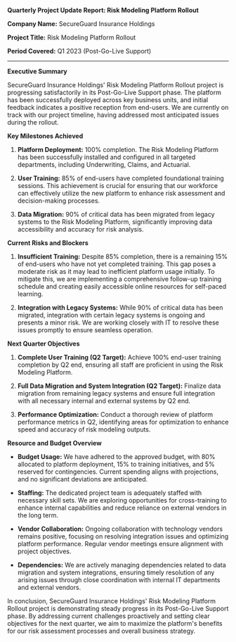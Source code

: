 **Quarterly Project Update Report: Risk Modeling Platform Rollout**

**Company Name:** SecureGuard Insurance Holdings

**Project Title:** Risk Modeling Platform Rollout

**Period Covered:** Q1 2023 (Post-Go-Live Support)

---

**Executive Summary**

SecureGuard Insurance Holdings' Risk Modeling Platform Rollout project is progressing satisfactorily in its Post-Go-Live Support phase. The platform has been successfully deployed across key business units, and initial feedback indicates a positive reception from end-users. We are currently on track with our project timeline, having addressed most anticipated issues during the rollout.

**Key Milestones Achieved**

1. **Platform Deployment:** 100% completion. The Risk Modeling Platform has been successfully installed and configured in all targeted departments, including Underwriting, Claims, and Actuarial.
   
2. **User Training:** 85% of end-users have completed foundational training sessions. This achievement is crucial for ensuring that our workforce can effectively utilize the new platform to enhance risk assessment and decision-making processes.
   
3. **Data Migration:** 90% of critical data has been migrated from legacy systems to the Risk Modeling Platform, significantly improving data accessibility and accuracy for risk analysis.

**Current Risks and Blockers**

1. **Insufficient Training:** Despite 85% completion, there is a remaining 15% of end-users who have not yet completed training. This gap poses a moderate risk as it may lead to inefficient platform usage initially. To mitigate this, we are implementing a comprehensive follow-up training schedule and creating easily accessible online resources for self-paced learning.

2. **Integration with Legacy Systems:** While 90% of critical data has been migrated, integration with certain legacy systems is ongoing and presents a minor risk. We are working closely with IT to resolve these issues promptly to ensure seamless operation.

**Next Quarter Objectives**

1. **Complete User Training (Q2 Target):** Achieve 100% end-user training completion by Q2 end, ensuring all staff are proficient in using the Risk Modeling Platform.
   
2. **Full Data Migration and System Integration (Q2 Target):** Finalize data migration from remaining legacy systems and ensure full integration with all necessary internal and external systems by Q2 end.
   
3. **Performance Optimization:** Conduct a thorough review of platform performance metrics in Q2, identifying areas for optimization to enhance speed and accuracy of risk modeling outputs.

**Resource and Budget Overview**

- **Budget Usage:** We have adhered to the approved budget, with 80% allocated to platform deployment, 15% to training initiatives, and 5% reserved for contingencies. Current spending aligns with projections, and no significant deviations are anticipated.
  
- **Staffing:** The dedicated project team is adequately staffed with necessary skill sets. We are exploring opportunities for cross-training to enhance internal capabilities and reduce reliance on external vendors in the long term.
  
- **Vendor Collaboration:** Ongoing collaboration with technology vendors remains positive, focusing on resolving integration issues and optimizing platform performance. Regular vendor meetings ensure alignment with project objectives.
  
- **Dependencies:** We are actively managing dependencies related to data migration and system integrations, ensuring timely resolution of any arising issues through close coordination with internal IT departments and external vendors.

In conclusion, SecureGuard Insurance Holdings' Risk Modeling Platform Rollout project is demonstrating steady progress in its Post-Go-Live Support phase. By addressing current challenges proactively and setting clear objectives for the next quarter, we aim to maximize the platform's benefits for our risk assessment processes and overall business strategy.